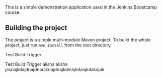 This is a simple demonstration application used in the Jenkins Boostcamp course

## Building the project

The project is a simple multi-module Maven project. To build the whole project, just run `mvn install` from the root directory.

Test Build Trigger

Test Build Trigger
alisha alisha
jasnajkdajdnajdnadjknajdnajkdmnjkdanjkdakdjak
